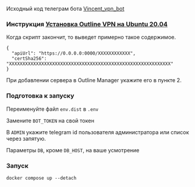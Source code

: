 Исходный код телеграм бота [Vincent_vpn_bot](https://t.me/vincent_vpn_bot "Vincent_vpn_bot")

### Инструкция [Установка Outline VPN на Ubuntu 20.04](https://gist.github.com/JohnyDeath/3f93899dc78f90cc57ae52b41ea29bac "Установка Outline VPN на Ubuntu 20.04")

Когда скрипт закончит, то выведет примерно такое содержимое.

```
{ 
  "apiUrl": "https://0.0.0.0:0000/XXXXXXXXXXXX", 
  "certSha256": "XXXXXXXXXXXXXXXXXXXXXXXXXXXXXXXXXXXXXXXXXXXXXXXXXXXXXXXXXXXX" 
}
```
При добавлении сервера в Outline Manager укажите его в пункте 2.

### Подготовка к запуску
Переименуйте файл `env.dist` в `.env` 

Замените `BOT_TOKEN` на свой токен

В `ADMIN` укажите telegram id пользователя администратора или список через запятую.

Параметры `DB`, кроме `DB_HOST`, на ваше усмотрение

### Запуск

`docker compose up --detach`